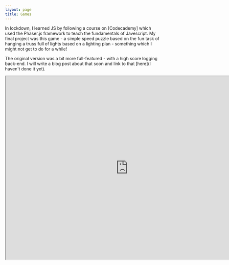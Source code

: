 ```yaml
---
layout: page
title: Games
---
```


In lockdown, I learned JS by following a course on [Codecademy] which used the Phaser.js framework to teach the fundamentals of Javescript. My final project was this game - a simple speed puzzle based on the fun task of hanging a truss full of lights based on a lighting plan - something which I might not get to do for a while!

The original version was a bit more full-featured - with a high score logging back-end. I will write a blog post about that soon and link to that [here](I haven't done it yet).

<iframe src="https://leo-woolcock.co.uk/marvin-standalone/" style="height: 600px; width: 800px;"></iframe>